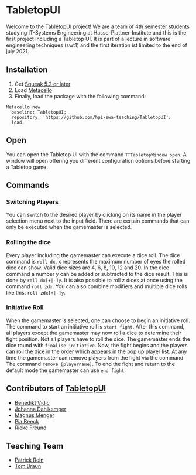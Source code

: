 # TabletopUI

Welcome to the TabletopUI project! We are a team of 4th semester students studying IT-Systems Engineering at Hasso-Plattner-Institute and this is the first project including a Tabletop UI. It is part of a lecture in software engineering techniques (swt1) and the first iteration ist limited to the end of july 2021. 

## Installation
1. Get [Squeak 5.2 or later](http://www.squeak.org)
2. Load [Metacello](https://github.com/metacello/metacello)
3. Finally, load the package with the following command:

```
Metacello new
  baseline: TabletopUI;
  repository: 'https://github.com/hpi-swa-teaching/TabletopUI';
  load.
```
## Open
You can open the Tabletop UI with the command `TTTabletopWindow open`. A window will open offering you different configuration options before starting a Tabletop game.

## Commands
### Switching Players
You can switch to the desired player by clicking on its name in the player selection menu next to the input field. There are certain commands that can only be executed when the gamemaster is selected.

### Rolling the dice
Every player including the gamemaster can execute a dice roll.
The dice command is ```roll dx```. x represents the maximum number of eyes the rolled dice can show. Valid dice sizes are 4, 6, 8, 10, 12 and 20.
In the dice command a number y can be added or subtracted to the dice result. This is done by ```roll dx[+|-]y```. It is also possible to roll z dices at once using the command ```roll zdx```. You can also combine modifiers and multiple dice rolls like this: ```roll zdx[+|-]y```.

### Initiative Roll
When the gamemaster is selected, one can choose to begin an initiative roll. The command to start an initiative roll is ```start fight```. After this command, all players except the gamemaster may now roll a dice to determine their fight position. Not all players have to roll the dice. The gamemaster ends the dice round with ``finalise initiative``. Now, the fight begins and the players can roll the dice in the order which appears in the pop up player list. At any time the gamemaster can remove players from the fight via the command The command ```remove [playername]```. To end the fight and return to the default mode the gamemaster can use ```end fight```.

## Contributors of [TabletopUI](https://github.com/hpi-swa-teaching/TabletopUI)
- [Benedikt Vidic](https://github.com/BenediktV)
- [Johanna Dahlkemper]( https://github.com/joh-dah)
- [Magnus Menger](https://github.com/cambryx)
- [Pia Beeck](https://github.com/piabeeck)
- [Rieke Freund](https://github.com/rfrx)

## Teaching Team
- [Patrick Rein](https://github.com/codeZeilen)
- [Tom Braun](https://github.com/BraunTom)
